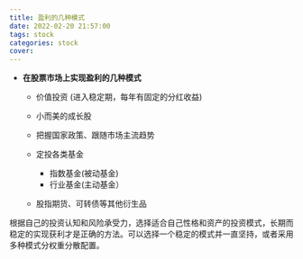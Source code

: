 ```yaml
---
title: 盈利的几种模式
date: 2022-02-20 21:57:00
tags: stock
categories: stock
cover: 
---
```


* **在股票市场上实现盈利的几种模式**
  * 价值投资 (进入稳定期，每年有固定的分红收益)
  * 小而美的成长股
  * 把握国家政策、跟随市场主流趋势
  * 定投各类基金
    * 指数基金(被动基金)
    * 行业基金(主动基金）

  * 股指期货、可转债等其他衍生品





根据自己的投资认知和风险承受力，选择适合自己性格和资产的投资模式，长期而稳定的实现获利才是正确的方法。可以选择一个稳定的模式并一直坚持，或者采用多种模式分权重分散配置。
